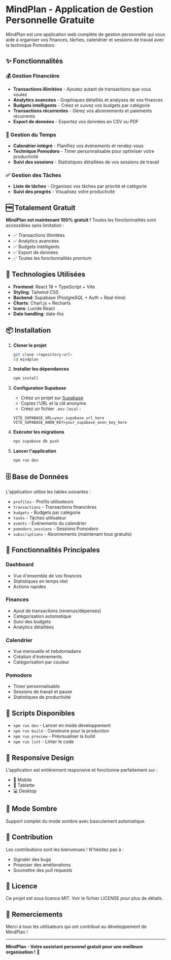 # MindPlan - Application de Gestion Personnelle Gratuite

MindPlan est une application web complète de gestion personnelle qui vous aide à organiser vos finances, tâches, calendrier et sessions de travail avec la technique Pomodoro.

## ✨ Fonctionnalités

### 💰 Gestion Financière
- **Transactions illimitées** - Ajoutez autant de transactions que vous voulez
- **Analytics avancées** - Graphiques détaillés et analyses de vos finances
- **Budgets intelligents** - Créez et suivez vos budgets par catégorie
- **Transactions récurrentes** - Gérez vos abonnements et paiements récurrents
- **Export de données** - Exportez vos données en CSV ou PDF

### 📅 Gestion du Temps
- **Calendrier intégré** - Planifiez vos événements et rendez-vous
- **Technique Pomodoro** - Timer personnalisable pour optimiser votre productivité
- **Suivi des sessions** - Statistiques détaillées de vos sessions de travail

### ✅ Gestion des Tâches
- **Liste de tâches** - Organisez vos tâches par priorité et catégorie
- **Suivi des progrès** - Visualisez votre productivité

## 🆓 Totalement Gratuit

**MindPlan est maintenant 100% gratuit !** Toutes les fonctionnalités sont accessibles sans limitation :
- ✅ Transactions illimitées
- ✅ Analytics avancées
- ✅ Budgets intelligents
- ✅ Export de données
- ✅ Toutes les fonctionnalités premium

## 🚀 Technologies Utilisées

- **Frontend**: React 18 + TypeScript + Vite
- **Styling**: Tailwind CSS
- **Backend**: Supabase (PostgreSQL + Auth + Real-time)
- **Charts**: Chart.js + Recharts
- **Icons**: Lucide React
- **Date handling**: date-fns

## 📦 Installation

1. **Cloner le projet**
   ```bash
   git clone <repository-url>
   cd mindplan
   ```

2. **Installer les dépendances**
   ```bash
   npm install
   ```

3. **Configuration Supabase**
   - Créez un projet sur [Supabase](https://supabase.com)
   - Copiez l'URL et la clé anonyme
   - Créez un fichier `.env.local` :
   ```env
   VITE_SUPABASE_URL=your_supabase_url_here
   VITE_SUPABASE_ANON_KEY=your_supabase_anon_key_here
   ```

4. **Exécuter les migrations**
   ```bash
   npx supabase db push
   ```

5. **Lancer l'application**
   ```bash
   npm run dev
   ```

## 🗄️ Base de Données

L'application utilise les tables suivantes :
- `profiles` - Profils utilisateurs
- `transactions` - Transactions financières
- `budgets` - Budgets par catégorie
- `tasks` - Tâches utilisateur
- `events` - Événements du calendrier
- `pomodoro_sessions` - Sessions Pomodoro
- `subscriptions` - Abonnements (maintenant tous gratuits)

## 🎯 Fonctionnalités Principales

### Dashboard
- Vue d'ensemble de vos finances
- Statistiques en temps réel
- Actions rapides

### Finances
- Ajout de transactions (revenus/dépenses)
- Catégorisation automatique
- Suivi des budgets
- Analytics détaillées

### Calendrier
- Vue mensuelle et hebdomadaire
- Création d'événements
- Catégorisation par couleur

### Pomodoro
- Timer personnalisable
- Sessions de travail et pause
- Statistiques de productivité

## 🔧 Scripts Disponibles

- `npm run dev` - Lancer en mode développement
- `npm run build` - Construire pour la production
- `npm run preview` - Prévisualiser la build
- `npm run lint` - Linter le code

## 📱 Responsive Design

L'application est entièrement responsive et fonctionne parfaitement sur :
- 📱 Mobile
- 📱 Tablette
- 💻 Desktop

## 🌙 Mode Sombre

Support complet du mode sombre avec basculement automatique.

## 🤝 Contribution

Les contributions sont les bienvenues ! N'hésitez pas à :
- Signaler des bugs
- Proposer des améliorations
- Soumettre des pull requests

## 📄 Licence

Ce projet est sous licence MIT. Voir le fichier LICENSE pour plus de détails.

## 🎉 Remerciements

Merci à tous les utilisateurs qui ont contribué au développement de MindPlan !

---

**MindPlan - Votre assistant personnel gratuit pour une meilleure organisation !** 🚀